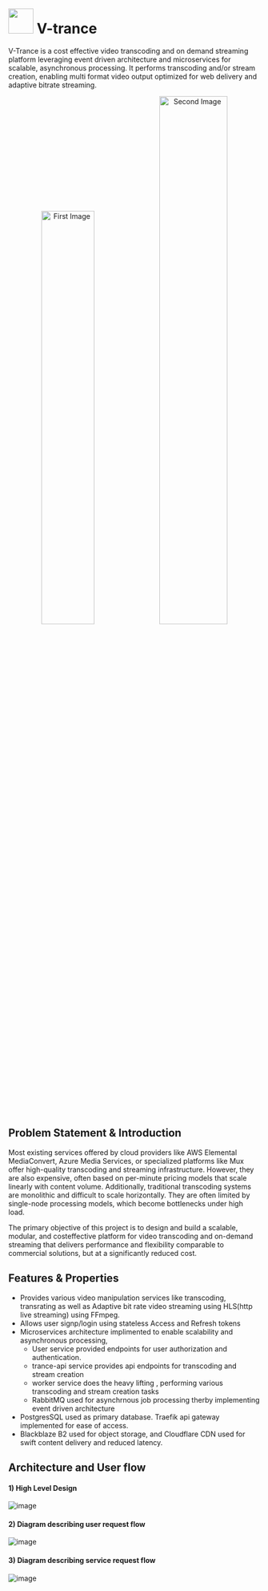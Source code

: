 # <img src="https://github.com/user-attachments/assets/b43ff8bc-ab93-4f09-9860-921b32f4bcf2" width="50px"> V-trance
V-Trance is a cost effective video transcoding and on demand streaming platform leveraging event driven architecture and microservices for scalable, asynchronous processing. It performs transcoding and/or stream creation, enabling multi format video output optimized for web delivery and adaptive bitrate streaming. 
<p align="center">
  <img src="https://github.com/user-attachments/assets/93f7ba84-b1d4-46e7-a923-43e8c61650f2" alt="First Image" style="width:46%; display:inline-block;"/>
  <img src="https://github.com/user-attachments/assets/27b4d0cf-f420-44eb-9453-43ba77b203a8" alt="Second Image" style="width:52%; display:inline-block;"/>
</p>

## Problem Statement & Introduction
Most existing services offered by cloud providers like AWS Elemental MediaConvert, Azure Media Services, or specialized platforms like Mux offer high-quality transcoding
and streaming infrastructure. However, they are also expensive, often based on per-minute pricing models that scale linearly with content volume. Additionally, traditional transcoding systems are monolithic and difficult to scale horizontally. They are often limited by single-node processing models, which become bottlenecks under high load.

The primary objective of this project is to design and build a scalable, modular, and costeffective platform for video transcoding and on-demand streaming that delivers
performance and flexibility comparable to commercial solutions, but at a significantly reduced cost.

## Features & Properties
- Provides various video manipulation services like transcoding, transrating as well as Adaptive bit rate video streaming using HLS(http live streaming) using FFmpeg.
- Allows user signp/login using stateless Access and Refresh tokens
- Microservices architecture implimented to enable scalability and asynchronous processing,
  - User service provided endpoints for user authorization and authentication.
  - trance-api service provides api endpoints for transcoding and stream creation
  - worker service does the heavy lifting , performing various transcoding and stream creation tasks
  - RabbitMQ used for asynchrnous job processing therby implementing event driven architecture
- PostgresSQL used as primary database. Traefik api gateway implemented for ease of access.
- Blackblaze B2 used for object storage, and Cloudflare CDN used for swift content delivery and reduced latency.

## Architecture and User flow
#### 1) High Level Design 
![image](https://github.com/user-attachments/assets/d77d4c70-d75a-4a33-a14a-4595b41f212e)

#### 2) Diagram describing user request flow
![image](https://github.com/user-attachments/assets/d4bdd358-04aa-4f8c-92d2-69f2f0738e5d)

#### 3) Diagram describing service request flow
![image](https://github.com/user-attachments/assets/3c663ebf-e3cd-48fd-b96f-c11c17a9401a)

  
